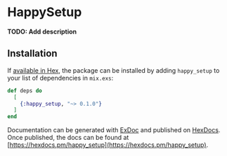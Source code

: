 # HappySetup

**TODO: Add description**

## Installation

If [available in Hex](https://hex.pm/docs/publish), the package can be installed
by adding `happy_setup` to your list of dependencies in `mix.exs`:

```elixir
def deps do
  [
    {:happy_setup, "~> 0.1.0"}
  ]
end
```

Documentation can be generated with [ExDoc](https://github.com/elixir-lang/ex_doc)
and published on [HexDocs](https://hexdocs.pm). Once published, the docs can
be found at [https://hexdocs.pm/happy_setup](https://hexdocs.pm/happy_setup).

